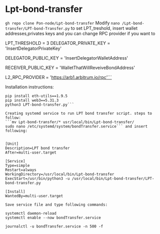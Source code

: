 ﻿# Lpt-bond-transfer
```gh repo clone Pon-node/Lpt-bond-transfer```
Modify ```nano /Lpt-bond-transfer/LPT-bond-Transfer.py``` to set LPT_treshold, insert wallet addresses,privates keys and you can change RPC provider if you want to

LPT_THRESHOLD = 3
DELEGATOR_PRIVATE_KEY = 'InsertDelegatorPrivateKey'

DELEGATOR_PUBLIC_KEY = 'InsertDelegatorWalletAddress'

RECEIVER_PUBLIC_KEY = 'WalletThatWillReveiveBondAddress'

L2_RPC_PROVIDER = 'https://arb1.arbitrum.io/rpc'```



Installation instructions:

```pip install eth-hash==0.4.0
pip install eth-utils==1.9.5
pip install web3==5.31.3
python3 LPT-bond-transfer.py```

Creating systemd service to run LPT bond transfer script. steps to follow:
```mv Lpt-bond-transfer/* usr/local/bin/Lpt-bond-transfer/
sudo nano /etc/systemd/system/bondTransfer.service``` and insert following:


[Unit]
Description=LPT bond transfer
After=multi-user.target

[Service]
Type=simple
Restart=always
WorkingDirectory=/usr/local/bin/Lpt-bond-transfer
ExecStart=/usr/bin/python3 -u /usr/local/bin/Lpt-bond-transfer/LPT-bond-transfer.py

[Install]
WantedBy=multi-user.target

Save service file and type following commands:

systemctl daemon-reload
systemctl enable --now bondTransfer.service

journalctl -u bondTransfer.service -n 500 -f

